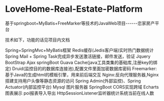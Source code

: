 # LoveHome-Real-Estate-Platform
基于springboot+MyBatis+FreeMarker等技术的JavaWeb项目------恋家房产平台

技术如下，功能的话见项目内文档


Spring+SpringMvc+MyBatis框架
Redis缓存(Jedis客户端)实时热门数据统计
Spring Mail + Spring Task完成异步发送激活链接，邮件发送，验证
Jquery
BootStrap
Ajax
springBoot
Guava Cache(java工具类集的基础库,注册key的绑定)
Druid(监控目的的数据库连接池),配置文件里面加密数据库密码
Freemarker:基于Java的生成html的模板引擎，用来前后端交互
Nginx:反向代理服务器,Nginx搭建支持用户头像等静态资源的访问
Spring Admin(外部监控)、Spring Actuator(内部监控平台)
Mysql
图片服务器
SpringBoot CORS实现跨域
Echarts图表展示
poi报表导入导出
HttpSessionListener监听器统计系统当前在线人数
